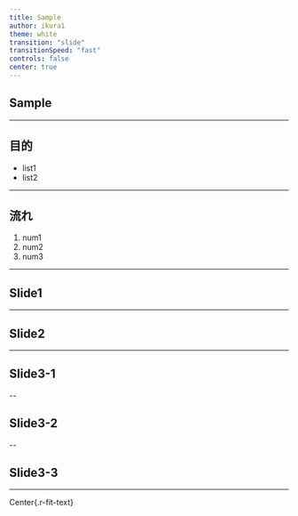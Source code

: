 ```yaml
---
title: Sample
author: ikura1
theme: white
transition: "slide"
transitionSpeed: "fast"
controls: false
center: true
---
```


## Sample

---

## 目的

- list1
- list2

---

## 流れ

1. num1
2. num2
3. num3

---

## Slide1

---

## Slide2

---

## Slide3-1

--

## Slide3-2

--

## Slide3-3

---

Center{.r-fit-text}
